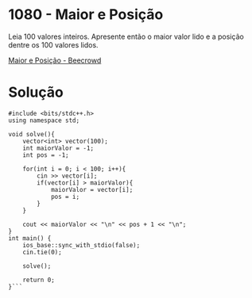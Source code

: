 # 1080 - Maior e Posição

Leia 100 valores inteiros. Apresente então o maior valor lido e a posição dentre os 100 valores lidos.

[Maior e Posição - Beecrowd](https://www.beecrowd.com.br/judge/pt/problems/view/1080)

# Solução

```
#include <bits/stdc++.h>
using namespace std;

void solve(){
    vector<int> vector(100);
    int maiorValor = -1;
    int pos = -1;
    
    for(int i = 0; i < 100; i++){
        cin >> vector[i];
        if(vector[i] > maiorValor){
            maiorValor = vector[i];
            pos = i;
        }
    }
    
    cout << maiorValor << "\n" << pos + 1 << "\n";
}
int main() {
    ios_base::sync_with_stdio(false); 
    cin.tie(0);

    solve();

    return 0;
}```